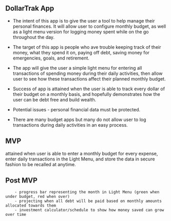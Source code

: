 DollarTrak App
--------------

* The intent of this app is to give the user a tool to help manage their personal finances. It will allow user to configure monthly budget, as well as a light menu version for logging money spent while on the go throughout the day.  

* The target of this app is people who ave trouble keeping track of their money, what they spend it on, paying off debt, saving money for emergencies, goals, and retirement.

* The app will give the user a simple light menu for entering all transactions of spending money during their daily activities, then allow user to see how these transactions affect their planned monthly budget.

* Success of app is attained when the user is able to track every dollar of their budget on a monthly basis, and hopefully demonstrates how the user can be debt free and build wealth.

* Potential issues - personal financial data must be protected.

* There are many budget apps but many do not allow user to log transactions during daily activities in an easy process.

## MVP ##
 attained when user is able to enter a monthly budget for every expense, enter daily transactions in the Light    Menu, and store the data in secure fashion to be recalled at anytime.

## Post MVP ##
        - progress bar representing the month in Light Menu (green when under budget, red when over)
        - projecting when all debt will be paid based on monthly amounts allocated towards them
        - investment calculator/schedule to show how money saved can grow over time
